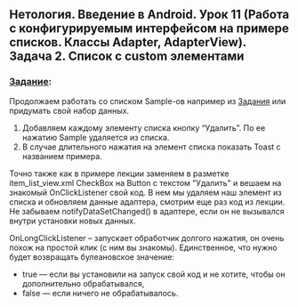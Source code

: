 ## Нетология. Введение в Android. Урок 11 (Работа с конфигурируемым интерфейсом на примере списков. Классы Adapter, AdapterView). Задача 2. Список с custom элементами

### [Задание](https://github.com/netology-code/and-homeworks/tree/master/4.2.Adapter/4.2.2):

Продолжаем работать со списком Sample-ов например из [Задания](https://github.com/Yoji-kms/AppBarInApplication) или придумать свой набор данных.

1. Добавляем каждому элементу списка кнопку “Удалить”. По ее нажатию Sample удаляется из списка.
2. В случае длительного нажатия на элемент списка показать Toast с названием примера.

Точно также как в примере лекции заменяем в разметке item_list_view.xml CheckBox на Button c текстом "Удалить" и вешаем на знакомый OnClickListener свой код. В нем мы удаляем наш элемент из списка и обновляем данные адаптера, смотрим еще раз код из лекции. Не забываем notifyDataSetChanged() в адаптере, если он не вызывался внутри установки новых данных.

OnLongClickListener – запускает обработчик долгого нажатия, он очень похож на простой клик (с ним вы знакомы). Единственное, что нужно будет возвращать булеановское значение:

- true — если вы установили на запуск свой код и не хотите, чтобы он дополнительно обрабатывался,
- false — если ничего не обрабатывалось.